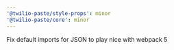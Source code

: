 ```yaml
---
'@twilio-paste/style-props': minor
'@twilio-paste/core': minor
---
```


Fix default imports for JSON to play nice with webpack 5
